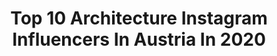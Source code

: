 ---
title: Top 10 Architecture Instagram Influencers In Austria In 2020
description: Identify the most popular Instagram accounts on inBeat.
platform: Instagram
profiles:
  - username: "stani_film"
    fullname: "Photography • Travel • Urban"
    location: "Austria"
    followers: 5694
    engagement: 1368
    commentsToLikes: 0.113216
    avatar: "https://scontent-lhr8-1.cdninstagram.com/v/t51.2885-19/s320x320/69943106_527867514631546_3954136648647704576_n.jpg?_nc_ht=scontent-lhr8-1.cdninstagram.com&_nc_ohc=pj9dJap4vaoAX96AP7h&oh=ab9c554f5447a39f105187e9cc362230&oe=5EBA632A"
    verified: false
  - username: "o.w.photography"
    fullname: "Oli Wallner"
    location: "Austria"
    followers: 1608
    engagement: 3490
    commentsToLikes: 0.078750
    avatar: "https://scontent-ams4-1.cdninstagram.com/v/t51.2885-19/s320x320/69882037_1119105821621510_3306637394966478848_n.jpg?_nc_ht=scontent-ams4-1.cdninstagram.com&_nc_ohc=XSJSSInFa_gAX9-t05e&oh=6db40374c57fb7682c4afd797d701648&oe=5EA086B7"
    verified: false
  - username: "robz_shotz"
    fullname: "Robert Nitsch"
    location: "Austria"
    followers: 3355
    engagement: 2106
    commentsToLikes: 0.108856
    avatar: "https://scontent-atl3-1.cdninstagram.com/v/t51.2885-19/s320x320/69280920_1115403518655498_5759729999259107328_n.jpg?_nc_ht=scontent-atl3-1.cdninstagram.com&_nc_ohc=6XZ4JTxHh3kAX_fKbZL&oh=edae5ec99ae458d999c8860f6b0484da&oe=5EBB88D8"
    verified: false
  - username: "zuphrin"
    fullname: "Koki 。劉東華 。Vienna"
    location: "Austria"
    followers: 2268
    engagement: 2064
    commentsToLikes: 0.062913
    avatar: "https://scontent-lhr8-1.cdninstagram.com/v/t51.2885-19/s320x320/30842024_1629968087117117_6724578622595661824_n.jpg?_nc_ht=scontent-lhr8-1.cdninstagram.com&_nc_ohc=TnCoQqmhqZYAX_PO6d7&oh=0280be311f4042d039c0befb5a871dbc&oe=5EBA71A1"
    verified: false
  - username: "gregorschlierenzauer"
    fullname: "GREGOR SCHLIERENZAUER"
    location: "Austria"
    followers: 102161
    engagement: 980
    commentsToLikes: 0.011322
    avatar: "https://scontent-lhr8-1.cdninstagram.com/v/t51.2885-19/s320x320/70563989_1390610967763167_7391511490894757888_n.jpg?_nc_ht=scontent-lhr8-1.cdninstagram.com&_nc_ohc=RZ-Esgnb948AX80Sg5Y&oh=5bf5edd95258435f4808890b3dbce7a5&oe=5EBBF354"
    verified: true
  - username: "austrianpixelstory"
    fullname: "Mike"
    location: "Austria"
    followers: 7832
    engagement: 680
    commentsToLikes: 0.018963
    avatar: "https://scontent-bos3-1.cdninstagram.com/v/t51.2885-19/s320x320/71515923_2514727745472369_590339797386526720_n.jpg?_nc_ht=scontent-bos3-1.cdninstagram.com&_nc_ohc=uQl1gO1hq-UAX8gd1EV&oh=95c47e09e59a64a08fd534f81f49b277&oe=5EA7DB73"
    verified: false
  - username: "marte.martearchitects"
    fullname: "Marte.Marte Architects"
    location: "Austria"
    followers: 7759
    engagement: 432
    commentsToLikes: 0.011442
    avatar: "https://scontent-ams4-1.cdninstagram.com/v/t51.2885-19/s320x320/75208782_535679623949300_1878981439618285568_n.jpg?_nc_ht=scontent-ams4-1.cdninstagram.com&_nc_ohc=n_s8VGDRnF8AX_P9QS3&oh=b1ba8122de425b64d9fc1ad74eb9a3d1&oe=5EA24D67"
    verified: false
  - username: "adi.hasic"
    fullname: "Adi Hasic"
    location: "Austria"
    followers: 8932
    engagement: 621
    commentsToLikes: 0.026808
    avatar: "https://scontent-lhr8-1.cdninstagram.com/v/t51.2885-19/s320x320/90043374_1934624169996209_7272277422026784768_n.jpg?_nc_ht=scontent-lhr8-1.cdninstagram.com&_nc_ohc=IRTrtu_79_IAX-xVY0O&oh=c2d92c2470168aa6bf53b53959d6a542&oe=5EBAE198"
    verified: false
  - username: "boliviannomad"
    fullname: "MAURO 🇧🇴🇦🇹"
    location: "Austria"
    followers: 10651
    engagement: 511
    commentsToLikes: 0.083593
    avatar: "https://scontent-lhr8-1.cdninstagram.com/v/t51.2885-19/s320x320/69600273_1308919832607549_5638459162410090496_n.jpg?_nc_ht=scontent-lhr8-1.cdninstagram.com&_nc_ohc=yUgpEA9ZPiIAX_y1SAh&oh=8c3d34a4cffa5e46c9a07070c9bba4dd&oe=5EB8ACAE"
    verified: false
  - username: "twenty.three.pictures"
    fullname: "23 Pictures"
    location: "Austria"
    followers: 3501
    engagement: 2474
    commentsToLikes: 0.095870
    avatar: "https://scontent-lhr8-1.cdninstagram.com/v/t51.2885-19/s320x320/90488699_275100760154150_592504203205672960_n.jpg?_nc_ht=scontent-lhr8-1.cdninstagram.com&_nc_ohc=8V9EsM75FvMAX8Bauzi&oh=8863ae51054ae5ddd728cfa7e8297d41&oe=5EB8FEAC"
    verified: false
---